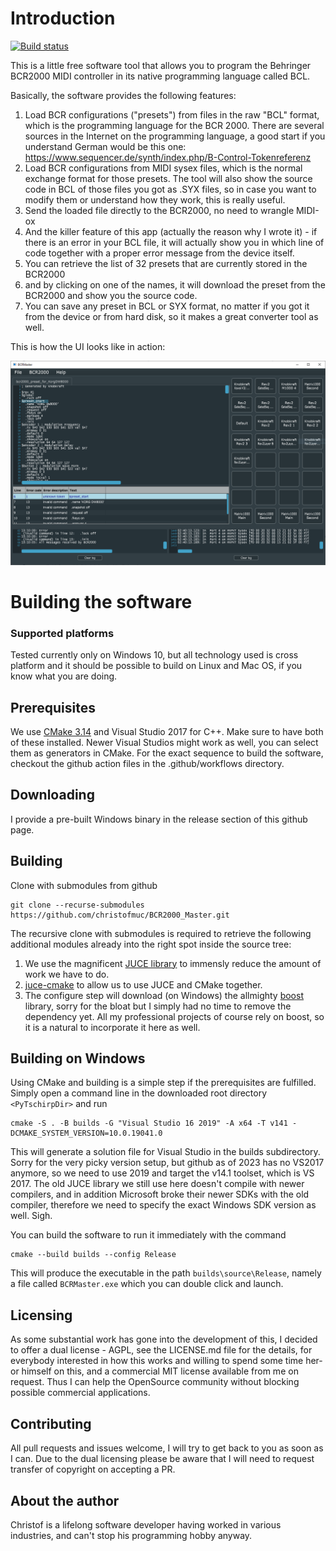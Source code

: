 # Introduction

[![Build status](https://ci.appveyor.com/api/projects/status/4c30cggyicb1431j/branch/master?svg=true)](https://ci.appveyor.com/project/christofmuc/bcr2000-master/branch/master)

This is a little free software tool that allows you to program the Behringer BCR2000 MIDI controller in its native programming language called BCL.

Basically, the software provides the following features:

1. Load BCR configurations ("presets") from files in the raw "BCL" format, which is the programming language for the BCR 2000. There are several sources in the Internet on the programming language, a good start if you understand German would be this one: https://www.sequencer.de/synth/index.php/B-Control-Tokenreferenz
2. Load BCR configurations from MIDI sysex files, which is the normal exchange format for those presets. The tool will also show the source code in BCL of those files you got as .SYX files, so in case you want to modify them or understand how they work, this is really useful.
3. Send the loaded file directly to the BCR2000, no need to wrangle MIDI-ox
4. And the killer feature of this app (actually the reason why I wrote it) - if there is an error in your BCL file, it will actually show you in which line of code together with a proper error message from the device itself. 
5. You can retrieve the list of 32 presets that are currently stored in the BCR2000
6. and by clicking on one of the names, it will download the preset from the BCR2000 and show you the source code.
7. You can save any preset in BCL or SYX format, no matter if you got it from the device or from hard disk, so it makes a great converter tool as well.

This is how the UI looks like in action:

![](screenshot.PNG)


# Building the software

### Supported platforms

Tested currently only on Windows 10, but all technology used is cross platform and it should be possible to build on Linux and Mac OS, if you know what you are doing.

## Prerequisites

We use [CMake 3.14](https://cmake.org/) and Visual Studio 2017 for C++. Make sure to have both of these installed. Newer Visual Studios might work as well, you can select them as generators in CMake. For the exact sequence to build the software, checkout the github action files in the .github/workflows directory.

## Downloading

I provide a pre-built Windows binary in the release section of this github page.

## Building

Clone with submodules from github

    git clone --recurse-submodules https://github.com/christofmuc/BCR2000_Master.git

The recursive clone with  submodules is required to retrieve the following additional modules already into the right spot inside the source tree:

1. We use the magnificent [JUCE library](https://juce.com/) to immensly reduce the amount of work we have to do. 
6. [juce-cmake](https://github.com/remymuller/juce-cmake) to allow us to use JUCE and CMake together.
4. The configure step will download (on Windows) the allmighty [boost](https://www.boost.org/) library, sorry for the bloat but I simply had no time to remove the dependency yet. All my professional projects of course rely on boost, so it is a natural to incorporate it here as well.

## Building on Windows

Using CMake and building is a simple step if the prerequisites are fulfilled. Simply open a command line in the downloaded root directory `<PyTschirpDir>` and run

    cmake -S . -B builds -G "Visual Studio 16 2019" -A x64 -T v141 -DCMAKE_SYSTEM_VERSION=10.0.19041.0

This will generate a solution file for Visual Studio in the builds subdirectory. Sorry for the very picky version setup, but github as of 2023 has no VS2017 anymore, so we need to use 2019 and target the v14.1 toolset, which is VS 2017. The old JUCE library we still use here doesn't compile with newer compilers, and in addition Microsoft broke their newer SDKs with the old compiler, therefore we need to specify the exact Windows SDK version as well. Sigh.

You can build the software to run it immediately with the command

    cmake --build builds --config Release

This will produce the executable in the path `builds\source\Release`, namely a file called `BCRMaster.exe` which you can double click and launch.

## Licensing

As some substantial work has gone into the development of this, I decided to offer a dual license - AGPL, see the LICENSE.md file for the details, for everybody interested in how this works and willing to spend some time her- or himself on this, and a commercial MIT license available from me on request. Thus I can help the OpenSource community without blocking possible commercial applications.

## Contributing

All pull requests and issues welcome, I will try to get back to you as soon as I can. Due to the dual licensing please be aware that I will need to request transfer of copyright on accepting a PR. 

## About the author

Christof is a lifelong software developer having worked in various industries, and can't stop his programming hobby anyway. 
